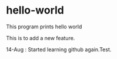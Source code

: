 # hello-world
This program prints hello world

This is to add a new feature.


14-Aug : Started learning github again.Test.
